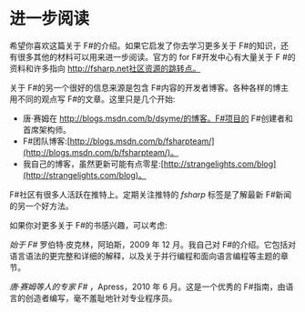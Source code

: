 # 进一步阅读

希望你喜欢这篇关于 F#的介绍。如果它启发了你去学习更多关于 F#的知识，还有很多其他的材料可以用来进一步阅读。官方的 for F#开发中心有大量关于 F #的资料和许多指向 http://fsharp.net社区资源的跳转点。

关于 F#的另一个很好的信息来源是包含 F#内容的开发者博客。各种各样的博主用不同的观点写 F#的文章。这里只是几个开始:

*   唐·赛姆在 http://blogs.msdn.com/b/dsyme/的博客。F#项目的 F#创建者和首席架构师。
*   F#团队博客:[http://blogs.msdn.com/b/fsharpteam/](http://blogs.msdn.com/b/fsharpteam/)。
*   我自己的博客，虽然更新可能有点零星:[http://strangelights.com/blog](http://strangelights.com/blog)。

F#社区有很多人活跃在推特上。定期关注推特的 *fsharp* 标签是了解最新 F#新闻的另一个好方法。

如果你对更多关于 F#的书感兴趣，可以考虑:

*始于 F#* 罗伯特·皮克林，阿珀斯，2009 年 12 月。我自己对 F#的介绍。它包括对语言语法的更完整和详细的解释，以及关于并行编程和面向语言编程等主题的章节。

*唐·赛姆等人的专家 F#* ，Apress，2010 年 6 月。这是一个优秀的 F#指南，由语言的创造者编写，毫不羞耻地针对专业程序员。